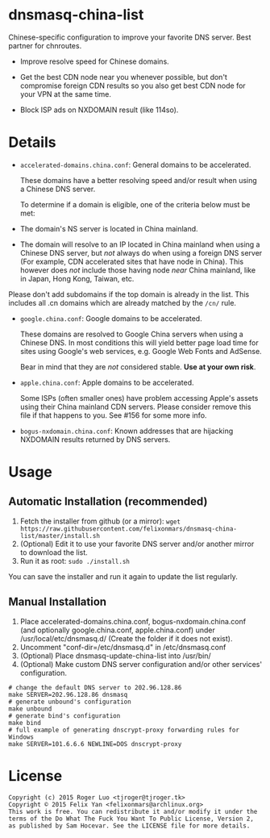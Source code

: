 dnsmasq-china-list
==================

Chinese-specific configuration to improve your favorite DNS server. Best partner for chnroutes.

- Improve resolve speed for Chinese domains.

- Get the best CDN node near you whenever possible, but don't compromise foreign CDN results so you also get best CDN node for your VPN at the same time.

- Block ISP ads on NXDOMAIN result (like 114so).

Details
=======

- `accelerated-domains.china.conf`: General domains to be accelerated.

  These domains have a better resolving speed and/or result when using a Chinese DNS server.

  To determine if a domain is eligible, one of the criteria below must be met:

 - The domain's NS server is located in China mainland.

 - The domain will resolve to an IP located in China mainland when using a Chinese DNS server, but _not_ always do when using a foreign DNS server (For example, CDN accelerated sites that have node in China). This however does _not_ include those having node _near_ China mainland, like in Japan, Hong Kong, Taiwan, etc.

  Please don't add subdomains if the top domain is already in the list. This includes all .cn domains which are already matched by the `/cn/` rule.

- `google.china.conf`: Google domains to be accelerated.

  These domains are resolved to Google China servers when using a Chinese DNS. In most conditions this will yield better page load time for sites using Google's web services, e.g. Google Web Fonts and AdSense.

  Bear in mind that they are _not_ considered stable. **Use at your own risk**.

- `apple.china.conf`: Apple domains to be accelerated.

  Some ISPs (often smaller ones) have problem accessing Apple's assets using their China mainland CDN servers. Please consider remove this file if that happens to you. See #156 for some more info.

- `bogus-nxdomain.china.conf`: Known addresses that are hijacking NXDOMAIN results returned by DNS servers.

Usage
=====

Automatic Installation (recommended)
------------------------------------

1. Fetch the installer from github (or a mirror): `wget https://raw.githubusercontent.com/felixonmars/dnsmasq-china-list/master/install.sh`
2. (Optional) Edit it to use your favorite DNS server and/or another mirror to download the list.
3. Run it as root: `sudo ./install.sh`

You can save the installer and run it again to update the list regularly.

Manual Installation
-------------------

1. Place accelerated-domains.china.conf, bogus-nxdomain.china.conf (and optionally google.china.conf, apple.china.conf) under /usr/local/etc/dnsmasq.d/ (Create the folder if it does not exist).
2. Uncomment "conf-dir=/etc/dnsmasq.d" in /etc/dnsmasq.conf
3. (Optional) Place dnsmasq-update-china-list into /usr/bin/
4. (Optional) Make custom DNS server configuration and/or other services' configuration.

  ```shell
  # change the default DNS server to 202.96.128.86
  make SERVER=202.96.128.86 dnsmasq
  # generate unbound's configuration
  make unbound
  # generate bind's configuration
  make bind
  # full example of generating dnscrypt-proxy forwarding rules for Windows
  make SERVER=101.6.6.6 NEWLINE=DOS dnscrypt-proxy
  ```

License
=======

```
Copyright (c) 2015 Roger Luo <tjroger@tjroger.tk>
Copyright © 2015 Felix Yan <felixonmars@archlinux.org>
This work is free. You can redistribute it and/or modify it under the
terms of the Do What The Fuck You Want To Public License, Version 2,
as published by Sam Hocevar. See the LICENSE file for more details.
```
